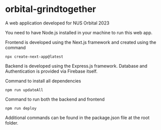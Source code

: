 # orbital-grindtogether
A web application developed for NUS Orbital 2023

You need to have Node.js installed in your machine to run this web app.

Frontend is developed using the Next.js framework and created using the command
```
npx create-next-app@latest
```

Backend is developed using the Express.js framework.
Database and Authentication is provided via Firebase itself.

Command to install all dependencies
```
npm run updateAll
```

Command to run both the backend and frontend
```
npm run deploy
```

Additional commands can be found in the package.json file at the root folder.
